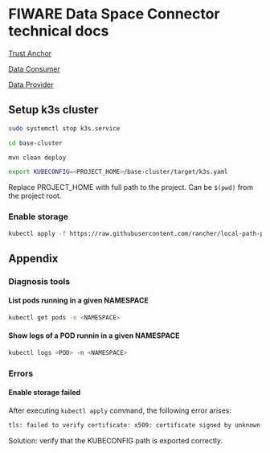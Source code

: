 # FIWARE Data Space Connector technical docs

[Trust Anchor](doc/trust-anchor/TRUST-ANCHOR.MD)

[Data Consumer](doc/consumer/CONSUMER.MD)

[Data Provider](doc/provider/PROVIDER.MD)

## Setup k3s cluster

```bash
sudo systemctl stop k3s.service

cd base-cluster

mvn clean deploy

export KUBECONFIG=<PROJECT_HOME>/base-cluster/target/k3s.yaml
```

Replace PROJECT_HOME with full path to the project. Can be `$(pwd)` from the project root.

### Enable storage

```bash
kubectl apply -f https://raw.githubusercontent.com/rancher/local-path-provisioner/v0.0.30/deploy/local-path-storage.yaml
```

## Appendix

### Diagnosis tools

#### List pods running in a given NAMESPACE

```bash
kubectl get pods -n <NAMESPACE>
```

#### Show logs of a POD runnin in a given NAMESPACE

```bash
kubectl logs <POD> -n <NAMESPACE>
```

### Errors

#### Enable storage failed

After executing `kubectl apply` command, the following error arises:

```bash
tls: failed to verify certificate: x509: certificate signed by unknown authority; if you choose to ignore these errors, turn validation off with --validate=false
```

Solution: verify that the KUBECONFIG path is exported correctly.
